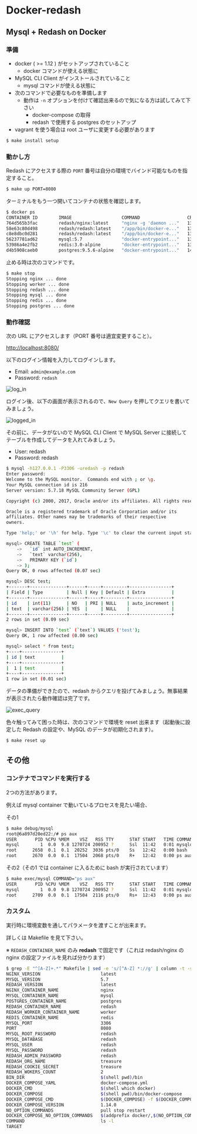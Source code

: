 # Docker-redash

## Mysql + Redash on Docker

### 準備

* docker ( >= 1.12 ) がセットアップされていること
  * docker コマンドが使える状態に
* MySQL CLI Client がインストールされていること
  * mysql コマンドが使える状態に
* 次のコマンドで必要なものを準備します
  * 動作は `-n` オプションを付けて確認出来るので気になる方は試してみて下さい
      * docker-compose の取得
      * redash で使用する postgres のセットアップ
* vagrant を使う場合は root ユーザに変更する必要があります

```bash
$ make install setup
```

### 動かし方

Redash にアクセスする際の `PORT` 番号は自分の環境でバインド可能なものを指定すること。

```bash
$ make up PORT=8080
```

ターミナルをもう一つ開いてコンテナの状態を確認します。
```bash
$ docker ps
CONTAINER ID        IMAGE                   COMMAND                  CREATED             STATUS                    PORTS                           NAMES
764d565b3fac        redash/nginx:latest     "nginx -g 'daemon ..."   13 minutes ago      Up 4 seconds              443/tcp, 0.0.0.0:8080->80/tcp   nginx
58e63c80d498        redash/redash:latest    "/app/bin/docker-e..."   13 minutes ago      Up 16 seconds             5000/tcp                        worker
c8e8dbc0d281        redash/redash:latest    "/app/bin/docker-e..."   13 minutes ago      Up 15 seconds (healthy)   5000/tcp                        redash
56237781ad62        mysql:5.7               "docker-entrypoint..."   13 minutes ago      Up 27 seconds (healthy)   0.0.0.0:3306->3306/tcp          mysql
53986a4e2fb2        redis:3.0-alpine        "docker-entrypoint..."   13 minutes ago      Up 27 seconds (healthy)   6379/tcp                        redis
d4b5908caeb0        postgres:9.5.6-alpine   "docker-entrypoint..."   14 minutes ago      Up 26 seconds (healthy)   5432/tcp                        postgres
```

止める時は次のコマンドです。

```bash
$ make stop
Stopping nginx ... done
Stopping worker ... done
Stopping redash ... done
Stopping mysql ... done
Stopping redis ... done
Stopping postgres ... done
```

### 動作確認

次の URL にアクセスします（PORT 番号は適宜変更すること）。

[http://localhost:8080/](http://localhost:8080/)

以下のログイン情報を入力してログインします。

* Email: `admin@example.com`
* Password: `redash`


![log\_in](./images/log_in.png)


ログイン後、以下の画面が表示されるので、`New Query` を押してクエリを書いてみましょう。

![logged\_in](./images/logged_in.png)


その前に、データがないので MySQL CLI Client で MySQL Server に接続してテーブルを作成してデータを入れてみましょう。

* User: redash
* Password: redash

```bash
$ mysql -h127.0.0.1 -P3306 -uredash -p redash
Enter password:
Welcome to the MySQL monitor.  Commands end with ; or \g.
Your MySQL connection id is 216
Server version: 5.7.18 MySQL Community Server (GPL)

Copyright (c) 2000, 2017, Oracle and/or its affiliates. All rights reserved.

Oracle is a registered trademark of Oracle Corporation and/or its
affiliates. Other names may be trademarks of their respective
owners.

Type 'help;' or '\h' for help. Type '\c' to clear the current input statement.

mysql> CREATE TABLE `test` (
    ->   `id` int AUTO_INCREMENT,
    ->   `text` varchar(256),
    ->   PRIMARY KEY (`id`)
    -> );
Query OK, 0 rows affected (0.07 sec)

mysql> DESC test;
+-------+--------------+------+-----+---------+----------------+
| Field | Type         | Null | Key | Default | Extra          |
+-------+--------------+------+-----+---------+----------------+
| id    | int(11)      | NO   | PRI | NULL    | auto_increment |
| text  | varchar(256) | YES  |     | NULL    |                |
+-------+--------------+------+-----+---------+----------------+
2 rows in set (0.09 sec)

mysql> INSERT INTO `test` (`text`) VALUES ('test');
Query OK, 1 row affected (0.00 sec)

mysql> select * from test;
+----+---------------+
| id | text          |
+----+---------------+
|  1 | test          |
+----+---------------+
1 row in set (0.01 sec)
```

データの準備ができたので、redash からクエリを投げてみましょう。無事結果が表示されたら動作確認は完了です。

![exec\_query](./images/exec_query.png)


色々触ってみて困った時は、次のコマンドで環境を reset 出来ます（起動後に設定した Redash の設定や、MySQL のデータが初期化されます）。

```bash
$ make reset up
```


## その他

### コンテナでコマンドを実行する

2つの方法があります。

例えば mysql container で動いているプロセスを見たい場合、


その1

```bash
$ make debug/mysql
root@6a897d20ed22:/# ps aux
USER       PID %CPU %MEM    VSZ   RSS TTY      STAT START   TIME COMMAND
mysql        1  0.0  9.8 1270724 200952 ?      Ssl  11:42   0:01 mysqld
root      2658  0.1  0.1  20252  3036 pts/0    Ss   12:42   0:00 bash
root      2670  0.0  0.1  17504  2068 pts/0    R+   12:42   0:00 ps aux
```

その2（その1 では container に入るために bash が実行されています）

```bash
$ make exec/mysql COMMAND="ps aux"
USER       PID %CPU %MEM    VSZ   RSS TTY      STAT START   TIME COMMAND
mysql        1  0.0  9.8 1270724 200952 ?      Ssl  11:42   0:01 mysqld
root      2709  0.0  0.1  17504  2116 pts/0    Rs+  12:43   0:00 ps aux
```

### カスタム

実行時に環境変数を通してパラメータを渡すことが出来ます。

詳しくは Makefile を見て下さい。

※ `REDASH_CONTAINER_NAME` のみ **redash** で固定です（これは redash/nginx の nginx の設定ファイルを見れば分かります）

```bash
$ grep -E "^[A-Z]+.*" Makefile | sed -e 's/[^A-Z] *://g' | column -t -s "="
NGINX_VERSION                       latest
MYSQL_VERSION                       5.7
REDASH_VERSION                      latest
NGINX_CONTAINER_NAME                nginx
MYSQL_CONTAINER_NAME                mysql
POSTGRES_CONTAINER_NAME             postgres
REDASH_CONTAINER_NAME               redash
REDASH_WORKER_CONTAINER_NAME        worker
REDIS_CONTAINER_NAME                redis
MYSQL_PORT                          3306
PORT                                8080
MYSQL_ROOT_PASSWORD                 redash
MYSQL_DATABASE                      redash
MYSQL_USER                          redash
MYSQL_PASSWORD                      redash
REDASH_ADMIN_PASSWORD               redash
REDASH_ORG_NAME                     treasure
REDASH_COOKIE_SECRET                treasure
REDASH_WOKERS_COUNT                 2
BIN_DIR                             $(shell pwd)/bin
DOCKER_COMPOSE_YAML                 docker-compose.yml
DOCKER_CMD                          $(shell which docker)
DOCKER_COMPOSE                      $(shell pwd)/bin/docker-compose
DOCKER_COMPOSE_CMD                  $(DOCKER_COMPOSE) -f $(DOCKER_COMPOSE_YAML)
DOCKER_COMPOSE_VERSION              1.14.0
NO_OPTION_COMMANDS                  pull stop restart
DOCKER_COMPOSE_NO_OPTION_COMMANDS   $(addprefix docker/,$(NO_OPTION_COMMANDS))
COMMAND                             ls -l
TARGET
```
